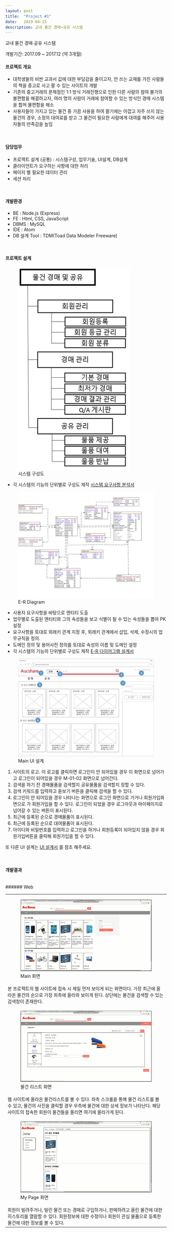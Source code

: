 ```yaml
---
layout: post
title:  "Project #1"
date:   2019-04-15
description: 교내 물건 경매∙공유 시스템 
---
```


<p class="intro">교내 물건 경매∙공유 시스템 </p>
개발기간:  2017.09 ~ 2017.12 (약 3개월) 

#### 프로젝트 개요

* 대학생들의 비싼 교과서 값에 대한 부담감을 줄이고자, 안 쓰는 교재를 가진 사람들의 책을 중고로 사고 팔 수 있는 사이트의 개발
* 기존의 중고거래의 문제점인 1:1 방식 거래진행으로 인한 다른 사람의 참여 불가의 불편함을 해결하고자, 여러 명의 사람이 거래에 참여할 수 있는 방식인 경매 시스템을 합쳐 불편함을 해소
* 사용자들이 가지고 있는 물건 중 가끔 사용을 하여 팔기에는 아깝고 자주 쓰지 않는 물건의 경우, 소정의 대여료를 받고 그 물건이 필요한 사람에게 대여를 해주어 사용자들의 만족감을 높임

<br/>

#### 담당업무
* 프로젝트 설계 (공통) : 시스템구성, 업무기술, UI설계, DB설계 
* 클라이언트가 요구하는 사항에 대한 처리
* 페이지 별 필요한 데이터 관리
* 세션 처리

<br/>

#### 개발환경

* BE : Node.js (Express)
* FE : Html, CSS, JavaScript
* DBMS : MySQL
* IDE : Atom
* DB 설계 Tool : TDM(Toad Data Modeler Freeware)

<br/>

#### 프로젝트 설계

<figure>
    <img src="/assets/img/경매구성도.jpg" alt=""/>
    <figcaption>시스템 구성도</figcaption>
</figure>
 
* 각 시스템의 기능의 단위별로 구성도 제작
<a href="/asset/pdf/데이터베이스설계_시스템요구사항.pdf">시스템 요구사항 분석서</a>

 <figure>
    <img src="/assets/img/tdm.jpg" alt=""/>
    <figcaption>E-R Diagram</figcaption>
</figure>
 
 * 사용자 요구사항을 바탕으로 엔티티 도출 
 * 업무별로 도출된 엔티티와 그의 속성들을 보고 식별이 될 수 있는 속성들을 뽑아 PK 설정
 * 요구사항을 토대로 외래키 관계 지정 후, 외래키 관계에서 삽입, 삭제, 수정시의 업무규칙을 정의.
 * 도메인 정의 및 용어사전 정의를 토대로 속성의 이름 및 도메인 설정
 * 각 시스템의 기능의 단위별로 구성도 제작
<a href="/asset/pdf/데이터베이스설계_ERD.pdf">E-R 다이어그램 설계서</a>

 <figure>
    <img src="/assets/img/mainUI.jpg" alt=""/>
    <figcaption>Main UI 설계</figcaption>
</figure>

1. 사이트의 로고. 이 로고를 클릭하면 로그인이 안 되어있을 경우 이 화면으로 넘어가고 로그인이 되어있을 경우 M-01-02 화면으로 넘어간다.
2. 검색을 하기 전 경매물품을 검색할지 공유물품을 검색할지 정할 수 있다.
3. 검색 키워드를 입력하고 돋보기 버튼을 클릭해 검색을 할 수 있다.
4. 로그인이 안 되어있을 경우 나타나는 화면으로 로그인 화면으로 가거나 회원가입화면으로 가 회원가입을 할 수 있다.
로그인이 되었을 경우 로그아웃과 마이페이지로 넘어갈 수 있는 버튼이 표시된다.
5. 최근에 등록된 순으로 경매물품이 표시된다.
6. 최근에 등록된 순으로 대여물품이 표시된다.
7. 아이디와 비밀번호를 입력하고 로그인을 하거나 회원등록이 되어있지 않을 경우 회원가입버튼을 클릭해 회원가입을 할 수 있다.

또 다른 UI 설계는 <a href="/asset/pdf/데이터베이스설계_UI설계.pdf">UI 설계서</a> 를 참조 해주세요.


<br/>

#### 개발결과 
<br/>
###### Web 

<table>
    <tr>
        <td>
            <figure>
                <img src="/assets/img/main.jpg" alt=""/>
                <figcaption>Main 화면</figcaption>
            </figure>
        </td>
    </tr>
    <tr>
        <td>
            본 프로젝트의 웹 사이트에 접속 시 제일 먼저 보이게 되는 화면이다. 
            가장 최근에 올라온 물건의 순으로 가장 죄측에 올라와 보이게 된다. 상단에는 물건을 검색할 수 있는 검색창이 존재한다.
        </td>
    </tr>
    <tr>
        <td>
            <figure>
                <img src="/assets/img/product.jpg" alt=""/>
                <figcaption>물건 리스트 화면</figcaption>
            </figure>
        </td>
    </tr>
    <tr>
        <td>
           웹 사이트에 올라온 물건리스트를 볼 수 있다. 좌측 스크롤을 통해 물건 리스트를 볼 수 있고, 물건의 사진을 클릭할 경우 우측에 물건에 대한 상세 정보가 나타난다.
           해당 사이트의 접속한 회원이 물건들을 올리면 여기에 올라가게 된다.
        </td>
    </tr>
    <tr>
        <td>
            <figure>
                <img src="/assets/img/mypage.jpg" alt=""/>
                <figcaption>My Page 화면</figcaption>
            </figure>
        </td>
    </tr>
    <tr>
        <td>
           회원이 빌려주거나, 빌린 물건 또는 경매로 구입하거나, 판매하려고 올린 물건에 대한 히스토리를 열람할 수 있다.
           회원정보에 대한 수정이나 회원이 관심 물품으로 등록한 물건에 대한 정보를 볼 수 있다.
        </td>
    </tr>
</table>


<br/><br/><br/>

